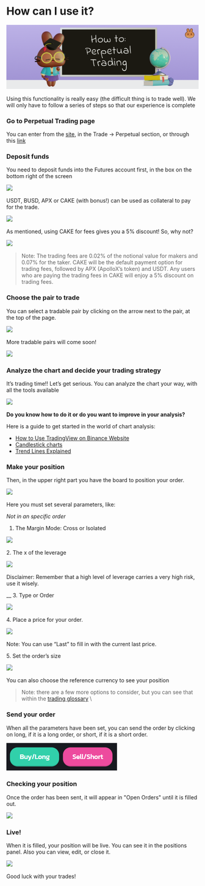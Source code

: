 # How can I use it?

![](../../../.gitbook/assets/how-to-pancakeswap-without-cex-header.png)

Using this functionality is really easy (the difficult thing is to trade well). We will only have to follow a series of steps so that our experience is complete

### Go to Perpetual Trading page

You can enter from the [site](https://pancakeswap.finance), in the Trade → Perpetual section, or through this [link](https://perp.pancakeswap.finance/en/futures/BTCUSDT)

### Deposit funds

You need to deposit funds into the Futures account first, in the box on the bottom right of the screen

![](https://lh6.googleusercontent.com/cz-OoCaRg3AfqTcETGTQVvsX\_gfbm28fNJrUAxcljM823Bw1etFN3gArU5v8HljjzJU-lE3aV\_5ENUySwioNYo\_cQp\_\_KwzEwo60ABmuWsqAzT5nM-nUse3ROcMdj2FhUChgsdGo)

USDT, BUSD, APX or CAKE (with bonus!) can be used as collateral to pay for the trade.

![](https://lh6.googleusercontent.com/3tFEo\_gYD7r41o7RCFnd61NiEzJkqGc5uiZP3tRzEomAI805HPikW6tEDBzbyxK-kL5hptEqCIXax2wgASbbHcuN8FpKT4-hK6bFmkNyxmXJ2QIQxZRr38VTA\_qg9HKmEbN2kNev)

As mentioned, using CAKE for fees gives you a 5% discount! So, why not?

![](https://lh3.googleusercontent.com/UiwXc1dgPqm07Ai0XKGuYAHLDbENm51\_v93vMwHkUdb2HI-Hm5qEI2gbEVtzboatzv0-E9iesik8NF3ON74QXaXaW5jLcOJ5JjegI-8oMiidUf-MiZHjvvxnmd1HTfdnFrNgF8cG)

> Note: The trading fees are 0.02% of the notional value for makers and 0.07% for the taker. CAKE will be the default payment option for trading fees, followed by APX (ApolloX’s token) and USDT. Any users who are paying the trading fees in CAKE will enjoy a 5% discount on trading fees.

### Choose the pair to trade

You can select a tradable pair by clicking on the arrow next to the pair, at the top of the page.

![](https://lh4.googleusercontent.com/OtHWwOgKp13zb-f-lVkgYShNPYD05B5hYrZIKasq2H-ev-05P1s4cYedXIwt4xsuGU2\_\_7O7JwLwy66ERraUl2edkSmQSiaXcU5ilVXpTs39D-xiHB7q4p1q8NA7lpjCWuVe3E2z)

More tradable pairs will come soon!

![](https://lh5.googleusercontent.com/yqnCEMigm39LpeG2tPHzXjgZOH08Je3Hhyj0tUxnqjFD2xBqwImoo4xMwjabnNWd0rXtyVcgBj5y4QuNod4QD0js4x-75S9VjsaF1LaLPbiL5G4c2KZUN9Aclqj3cf4EdUGg08Ia)

### Analyze the chart and decide your trading strategy

It’s trading time!! Let’s get serious. You can analyze the chart your way, with all the tools available

![](https://lh4.googleusercontent.com/\_xJvQoCSOdq6AqB-KEMiAYtXwUp\_ZS3DwNcC-x0jzNnBWTDLdKhRXwREPGwhC7fyirLJ10iKnhUPey-v1EkFDynQmqgNGuySYTpPmDx0A2bl7Pk0uZ8fBEGFPfBuwXBcWcIG2JFO)

**Do you know how to do it or do you want to improve in your analysis?**

Here is a guide to get started in the world of chart analysis:

* [How to Use TradingView on Binance Website](https://www.binance.com/en/support/faq/8419126024404348a1c6e4039fbed3fe)
* [Candlestick charts](https://academy.binance.com/en/articles/a-beginners-guide-to-candlestick-charts)
* [Trend Lines Explained](https://academy.binance.com/en/articles/trend-lines-explained)

### Make your position

Then, in the upper right part you have the board to position your order.

![](https://lh3.googleusercontent.com/rQXCNgMoR4OzR\_wXu92Mtgb22O7rAnOlrP0pL0VpXnurfrekOG0HwzUOBWQV-PtMinA1s8lo6KmtT78h3pGmTOF-ajO-G3EDg9CK56q-cPZNLUWJanE9-mEjOhJ4rWncb35PZEfq)

Here you must set several parameters, like:

_Not in an specific order_

1. The Margin Mode: Cross or Isolated

![](https://lh4.googleusercontent.com/tplKHXPvrTQXPkNL9BSjVsIBAqfVDWyfh0mU0HDYDRXf4KRUEyu5xzDivGkzfw7JNsEUpQWXvPt8q1Wn26yeX21-DrhhwMTtMpFvFLyTKUxSOteAugTrlTgwvKro0zOluqFmELJQ)

2\. The x of the leverage

![](https://lh5.googleusercontent.com/ikaG0tpWYcynBZbEOmoR1XLYZzaFXwHwD6MCrlqDCLGDOa3LA1KQh4Gp8uv\_BAPNo8z3r1bLe\_DzEGjNyI22ja\_oIOF9A4vfdLEpsoAxcKj5rboH9Ip2eLkBZUfBPZJpXwL\_KJ0s)

Disclaimer: Remember that a high level of leverage carries a very high risk, use it wisely.

\_\_ 3. Type or Order

![](https://lh3.googleusercontent.com/If2SXl-FUCTuy0eNJkmF0ONspdYPeIWFBXvyLkH6Hc0B1CwAzd9EP5rMQGSjr23hK9sDDUmL0rSN9R28AL9\_-x\_f0jsFdfrn7WFOjEcqfPaxerPjGSq1iIpxz6tcN\_A839ASRF3B)

4\. Place a price for your order.

![](https://lh4.googleusercontent.com/J8rbXc\_DhROHaZRoVCBELwIIraVg\_uL2V-8bn2Ci2sm80jEmbS6q4CMuJ-Njv3Dx2L\_OeoS-PTh-haPuW4uYsKIxQdWQdFttyFrTPFHp19u1nVz\_V0MM6QsQdmKiyUD-imRSryU1)

Note: You can use “Last” to fill in with the current last price.

5\. Set the order’s size

![](https://lh5.googleusercontent.com/OBtTNov5\_h4-yWaOl17W8yZt2hnThsSiTF\_ydyJdlrDEOi2mZAHRoIik0-9-bzGRFfbBAJ3QvzC7x4G65fHjrKeLAYNMsvTszr\_7N8GIRdBV8P23FtD3eteEt-u3HPWutUWpFwu0)

You can also choose the reference currency to see your position

> Note: there are a few more options to consider, but you can see that within the [trading glossary](https://app.gitbook.com/o/-MHRKTpKSfYQBsO7YgOo/s/-MHREX7DHcljbY5IkjgJ-1972196547/\~/changes/kV67VeywrXQ7vYfX5se0/products/pancakeswap-exchange/perpetual-trading/glossary) \\

### Send your order

When all the parameters have been set, you can send the order by clicking on long, if it is a long order, or short, if it is a short order.

![](<../../../.gitbook/assets/image (59).png>)

### Checking your position

Once the order has been sent, it will appear in "Open Orders" until it is filled out.

![](https://lh6.googleusercontent.com/dIGg0mdxTNk7N3v3RI2eQ\_CUmktxBiOQ-mDVQb\_aBKPQuFYNIuOdTL55KLSjFPfxZp4DwrbfImykOPaWJl35iljOA8gv7nqgXYWGtgpFdLzxSebqjOy2KzIS7oqFAhwNd3cz2wRK)

### Live!

When it is filled, your position will be live. You can see it in the positions panel. Also you can view, edit, or close it.

![](https://lh4.googleusercontent.com/Bx9Ri4\_\_6BG1Z1mVcIJh42xpyP-H6ijFv7iI9JxAlHvZkYs2lxnSQm8fQjXZ7TGjCHwf7DmNuSFdb0dtw60R5Duy0VO\_\_GvSaKwFzzgt9ovbfm9j-U93r5mLlxKZzF6r4VfZQHjz)

Good luck with your trades!
